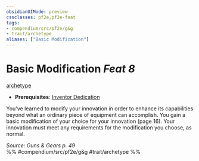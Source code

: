 ```yaml
---
obsidianUIMode: preview
cssclasses: pf2e,pf2e-feat
tags:
- compendium/src/pf2e/g&g
- trait/archetype
aliases: ["Basic Modification"]
---
```

# Basic Modification  *Feat 8*  
[archetype](rules/traits/archetype.md "Archetype Feat Trait")  

- **Prerequisites**: [Inventor Dedication](compendium/feats/inventor-dedication-g-g.md)

You've learned to modify your innovation in order to enhance its capabilities beyond what an ordinary piece of equipment can accomplish. You gain a basic modification of your choice for your innovation (page 16). Your innovation must meet any requirements for the modification you choose, as normal.

*Source: Guns & Gears p. 49*  
%% #compendium/src/pf2e/g&g #trait/archetype %%